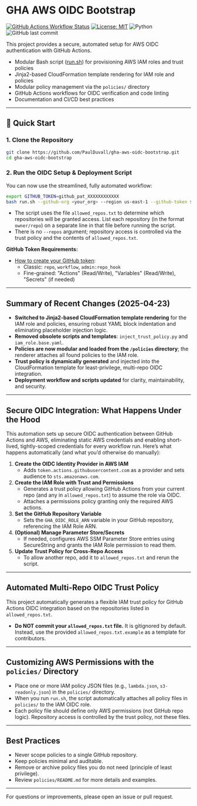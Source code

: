 # GHA AWS OIDC Bootstrap
[![GitHub Actions Workflow Status](https://github.com/PaulDuvall/gha-aws-oidc-bootstrap/actions/workflows/verify_oidc.yml/badge.svg)](https://github.com/PaulDuvall/gha-aws-oidc-bootstrap/actions/workflows/verify_oidc.yml)
[![License: MIT](https://img.shields.io/badge/License-MIT-yellow.svg)](LICENSE)
![Python](https://img.shields.io/badge/python-3.11-blue.svg)
![GitHub last commit](https://img.shields.io/github/last-commit/PaulDuvall/gha-aws-oidc-bootstrap)

This project provides a secure, automated setup for AWS OIDC authentication with GitHub Actions.

- Modular Bash script ([run.sh](run.sh)) for provisioning AWS IAM roles and trust policies
- Jinja2-based CloudFormation template rendering for IAM role and policies
- Modular policy management via the `policies/` directory
- GitHub Actions workflows for OIDC verification and code linting
- Documentation and CI/CD best practices

---

## 🚀 Quick Start

### 1. Clone the Repository

```bash
git clone https://github.com/PaulDuvall/gha-aws-oidc-bootstrap.git
cd gha-aws-oidc-bootstrap
```

### 2. Run the OIDC Setup & Deployment Script

You can now use the streamlined, fully automated workflow:

```bash
export GITHUB_TOKEN=github_pat_XXXXXXXXXXXX
bash run.sh --github-org <your_org> --region us-east-1 --github-token $GITHUB_TOKEN
```

- The script uses the file `allowed_repos.txt` to determine which repositories will be granted access. List each repository (in the format `owner/repo`) on a separate line in that file before running the script.
- There is no `--repos` argument; repository access is controlled via the trust policy and the contents of `allowed_repos.txt`.

**GitHub Token Requirements:**
- [How to create your GitHub token](https://github.com/settings/tokens):
  - Classic: `repo`, `workflow`, `admin:repo_hook`
  - Fine-grained: "Actions" (Read/Write), "Variables" (Read/Write), "Secrets" (if needed)

---

## Summary of Recent Changes (2025-04-23)

- **Switched to Jinja2-based CloudFormation template rendering** for the IAM role and policies, ensuring robust YAML block indentation and eliminating placeholder injection logic.
- **Removed obsolete scripts and templates**: `inject_trust_policy.py` and `iam_role.base.yaml`.
- **Policies are now modular and loaded from the `/policies` directory**; the renderer attaches all found policies to the IAM role.
- **Trust policy is dynamically generated** and injected into the CloudFormation template for least-privilege, multi-repo OIDC integration.
- **Deployment workflow and scripts updated** for clarity, maintainability, and security.

---

## Secure OIDC Integration: What Happens Under the Hood

This automation sets up secure OIDC authentication between GitHub Actions and AWS, eliminating static AWS credentials and enabling short-lived, tightly-scoped credentials for every workflow run. Here’s what happens automatically (and what you’d otherwise do manually):

1. **Create the OIDC Identity Provider in AWS IAM**
   - Adds `token.actions.githubusercontent.com` as a provider and sets audience to `sts.amazonaws.com`.
2. **Create the IAM Role with Trust and Permissions**
   - Generates a trust policy allowing GitHub Actions from your current repo (and any in `allowed_repos.txt`) to assume the role via OIDC.
   - Attaches a permissions policy granting only the required AWS actions.
3. **Set the GitHub Repository Variable**
   - Sets the `GHA_OIDC_ROLE_ARN` variable in your GitHub repository, referencing the IAM Role ARN.
4. **(Optional) Manage Parameter Store/Secrets**
   - If needed, configures AWS SSM Parameter Store entries using SecureString and grants the IAM Role permission to read them.
5. **Update Trust Policy for Cross-Repo Access**
   - To allow another repo, add it to `allowed_repos.txt` and rerun the script.

---

## Automated Multi-Repo OIDC Trust Policy

This project automatically generates a flexible IAM trust policy for GitHub Actions OIDC integration based on the repositories listed in `allowed_repos.txt`.

- **Do NOT commit your `allowed_repos.txt` file.** It is gitignored by default. Instead, use the provided `allowed_repos.txt.example` as a template for contributors.

---

## Customizing AWS Permissions with the `policies/` Directory

- Place one or more IAM policy JSON files (e.g., `lambda.json`, `s3-readonly.json`) in the `policies/` directory.
- When you run `run.sh`, the script automatically attaches all policy files in `policies/` to the IAM OIDC role.
- Each policy file should define only AWS permissions (not GitHub repo logic). Repository access is controlled by the trust policy, not these files.

---

## Best Practices
- Never scope policies to a single GitHub repository.
- Keep policies minimal and auditable.
- Remove or archive policy files you do not need (principle of least privilege).
- Review `policies/README.md` for more details and examples.

---

For questions or improvements, please open an issue or pull request.
